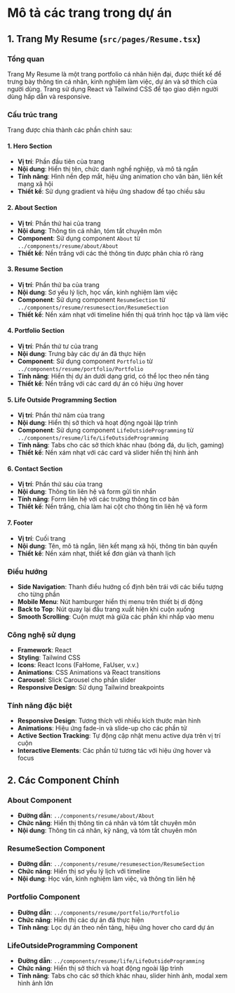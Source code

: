 # Mô tả các trang trong dự án

## 1. Trang My Resume (`src/pages/Resume.tsx`)

### Tổng quan
Trang My Resume là một trang portfolio cá nhân hiện đại, được thiết kế để trưng bày thông tin cá nhân, kinh nghiệm làm việc, dự án và sở thích của người dùng. Trang sử dụng React và Tailwind CSS để tạo giao diện người dùng hấp dẫn và responsive.

### Cấu trúc trang
Trang được chia thành các phần chính sau:

#### 1. Hero Section
- **Vị trí**: Phần đầu tiên của trang
- **Nội dung**: Hiển thị tên, chức danh nghề nghiệp, và mô tả ngắn
- **Tính năng**: Hình nền đẹp mắt, hiệu ứng animation cho văn bản, liên kết mạng xã hội
- **Thiết kế**: Sử dụng gradient và hiệu ứng shadow để tạo chiều sâu

#### 2. About Section
- **Vị trí**: Phần thứ hai của trang
- **Nội dung**: Thông tin cá nhân, tóm tắt chuyên môn
- **Component**: Sử dụng component `About` từ `../components/resume/about/About`
- **Thiết kế**: Nền trắng với các thẻ thông tin được phân chia rõ ràng

#### 3. Resume Section
- **Vị trí**: Phần thứ ba của trang
- **Nội dung**: Sơ yếu lý lịch, học vấn, kinh nghiệm làm việc
- **Component**: Sử dụng component `ResumeSection` từ `../components/resume/resumesection/ResumeSection`
- **Thiết kế**: Nền xám nhạt với timeline hiển thị quá trình học tập và làm việc

#### 4. Portfolio Section
- **Vị trí**: Phần thứ tư của trang
- **Nội dung**: Trưng bày các dự án đã thực hiện
- **Component**: Sử dụng component `Portfolio` từ `../components/resume/portfolio/Portfolio`
- **Tính năng**: Hiển thị dự án dưới dạng grid, có thể lọc theo nền tảng
- **Thiết kế**: Nền trắng với các card dự án có hiệu ứng hover

#### 5. Life Outside Programming Section
- **Vị trí**: Phần thứ năm của trang
- **Nội dung**: Hiển thị sở thích và hoạt động ngoài lập trình
- **Component**: Sử dụng component `LifeOutsideProgramming` từ `../components/resume/life/LifeOutsideProgramming`
- **Tính năng**: Tabs cho các sở thích khác nhau (bóng đá, du lịch, gaming)
- **Thiết kế**: Nền xám nhạt với các card và slider hiển thị hình ảnh

#### 6. Contact Section
- **Vị trí**: Phần thứ sáu của trang
- **Nội dung**: Thông tin liên hệ và form gửi tin nhắn
- **Tính năng**: Form liên hệ với các trường thông tin cơ bản
- **Thiết kế**: Nền trắng, chia làm hai cột cho thông tin liên hệ và form

#### 7. Footer
- **Vị trí**: Cuối trang
- **Nội dung**: Tên, mô tả ngắn, liên kết mạng xã hội, thông tin bản quyền
- **Thiết kế**: Nền xám nhạt, thiết kế đơn giản và thanh lịch

### Điều hướng
- **Side Navigation**: Thanh điều hướng cố định bên trái với các biểu tượng cho từng phần
- **Mobile Menu**: Nút hamburger hiển thị menu trên thiết bị di động
- **Back to Top**: Nút quay lại đầu trang xuất hiện khi cuộn xuống
- **Smooth Scrolling**: Cuộn mượt mà giữa các phần khi nhấp vào menu

### Công nghệ sử dụng
- **Framework**: React
- **Styling**: Tailwind CSS
- **Icons**: React Icons (FaHome, FaUser, v.v.)
- **Animations**: CSS Animations và React transitions
- **Carousel**: Slick Carousel cho phần slider
- **Responsive Design**: Sử dụng Tailwind breakpoints

### Tính năng đặc biệt
- **Responsive Design**: Tương thích với nhiều kích thước màn hình
- **Animations**: Hiệu ứng fade-in và slide-up cho các phần tử
- **Active Section Tracking**: Tự động cập nhật menu active dựa trên vị trí cuộn
- **Interactive Elements**: Các phần tử tương tác với hiệu ứng hover và focus

## 2. Các Component Chính

### About Component
- **Đường dẫn**: `../components/resume/about/About`
- **Chức năng**: Hiển thị thông tin cá nhân và tóm tắt chuyên môn
- **Nội dung**: Thông tin cá nhân, kỹ năng, và tóm tắt chuyên môn

### ResumeSection Component
- **Đường dẫn**: `../components/resume/resumesection/ResumeSection`
- **Chức năng**: Hiển thị sơ yếu lý lịch với timeline
- **Nội dung**: Học vấn, kinh nghiệm làm việc, và thông tin liên hệ

### Portfolio Component
- **Đường dẫn**: `../components/resume/portfolio/Portfolio`
- **Chức năng**: Hiển thị các dự án đã thực hiện
- **Tính năng**: Lọc dự án theo nền tảng, hiệu ứng hover cho card dự án

### LifeOutsideProgramming Component
- **Đường dẫn**: `../components/resume/life/LifeOutsideProgramming`
- **Chức năng**: Hiển thị sở thích và hoạt động ngoài lập trình
- **Tính năng**: Tabs cho các sở thích khác nhau, slider hình ảnh, modal xem hình ảnh lớn
